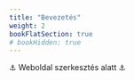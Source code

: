 ```yaml
---
title: "Bevezetés"
weight: 2
bookFlatSection: true
# bookHidden: true
---
```


⚓ Weboldal szerkesztés alatt ⚓